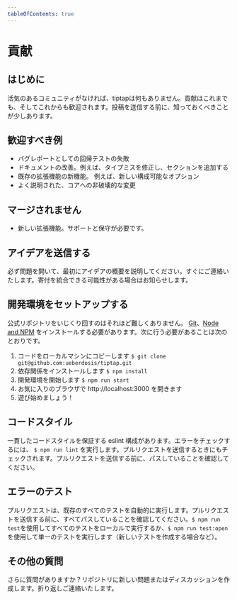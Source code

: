 ```yaml
---
tableOfContents: true
---
```


# 貢献

## はじめに

<!-- tiptap would be nothing without its lively community. Contributions have always been and will always be welcome. Here is a little bit you should know, before you send your contribution: -->

活気のあるコミュニティがなければ、tiptapは何もありません。貢献はこれまでも、そしてこれからも歓迎されます。投稿を送信する前に、知っておくべきことが少しあります。

## 歓迎すべき例

<!-- * Failing regression tests as bug reports -->
<!-- * Documentation improvements, e. g. fix a typo, add a section -->
<!-- * New features for existing extensions, e. g. a new configureable option -->
<!-- * Well explained, non-breaking changes to the core -->

* バグレポートとしての回帰テストの失敗
* ドキュメントの改善。例えば、タイプミスを修正し、セクションを追加する
* 既存の拡張機能の新機能。 例えば、新しい構成可能なオプション
* よく説明された、コアへの非破壊的な変更


## マージされません

<!-- * New extensions, which we then need to support and maintain -->

* 新しい拡張機能。サポートと保守が必要です。

## アイデアを送信する

必ず問題を開いて、最初にアイデアの概要を説明してください。すぐにご連絡いたします。寄付を統合できる可能性がある場合はお知らせします。

<!-- Make sure to open an issue and outline your idea first. We’ll get back to you quickly and let you know if there is a chance we can merge your contribution. -->

## 開発環境をセットアップする

公式リポジトリをいじくり回すのはそれほど難しくありません。 [Git](https://github.com/git-guides/install-git)、[Node and NPM](https://nodejs.org/en/download/) をインストールする必要があります。次に行う必要があることは次のとおりです。

<!-- It’s not too hard to tinker around with the official repository. You’ll need [Git](https://github.com/git-guides/install-git), [Node and NPM](https://nodejs.org/en/download/) installed. Here is what you need to do then: -->

1. コードをローカルマシンにコピーします `$ git clone git@github.com:ueberdosis/tiptap.git`
2. 依存関係をインストールします `$ npm install`
3. 開発環境を開始します `$ npm run start`
4. お気に入りのブラウザで http://localhost:3000 を開きます
5. 遊び始めましょう！


## コードスタイル

一貫したコードスタイルを保証する eslint 構成があります。エラーをチェックするには、 `$ npm run lint` を実行します。プルリクエストを送信するときにもチェックされます。プルリクエストを送信する前に、パスしていることを確認してください。

<!-- There is an eslint config that ensures a consistent code style. To check for errors, run `$ npm run lint`. That’ll be checked when you send a pull request, too. Make sure it’s passing, before sending a pull request. -->

## エラーのテスト

プルリクエストは、既存のすべてのテストを自動的に実行します。プルリクエストを送信する前に、すべてパスしていることを確認してください。`$ npm run test`を使用してすべてのテストをローカルで実行するか、`$ npm run test:open`を使用して単一のテストを実行します（新しいテストを作成する場合など）。

<!-- Your pull request will automatically execute all our existing tests. Make sure that they all pass, before sending a pull request. Run all tests locally with `$ npm run test` or run single tests (e. g. when writing new ones) with `$ npm run test:open`. -->

## その他の質問

さらに質問がありますか？リポジトリに新しい問題またはディスカッションを作成します。折り返しご連絡いたします。

<!-- Any further questions? Create a new issue or discussion in the repository. We’ll get back to you. -->
